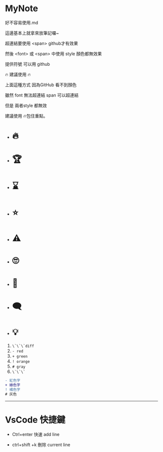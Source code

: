 # MyNote

好不容易使用.md

這邊基本上就拿來放筆記囉~

超連結要使用 \<span>  github才有效果

然後 \<font> 或 \<span> 中使用 style 顏色都無效果

提供符號 可以用 github

🔥 建議使用 🔥

上面這種方式 因為GitHub 看不到顏色

雖然 font 無法超連結 span 可以超連結

但是 兩者style 都無效

建議使用 🔥包住重點。

- # 🔥

- # 🏆

- # ⌛

- # ⭐

- # ⚠️

- # 🙄

- # 🍉

- # 🗨

- # 💡
1. ``\`\`\`diff``
2. `- red`
3. `+ green`
4. `! orange`
5. `# gray`
6. `` \`\`\` ``

```diff
- 紅色字
+ 綠色字
! 橘色字
# 灰色
```

---

# VsCode 快捷鍵

- Ctrl+enter 快速 add line

- ctrl+shift +k 刪除 current line
